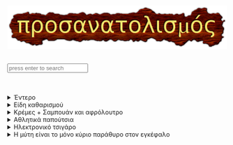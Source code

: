 <style> img {margin: auto;display: block;}</style>
![img](../assets/orientation.png)  
<br>
<input id="txtSearch" onkeypress="SearchList(event);" class="ceME" placeholder="press enter to search">  
<br>
<br>

<details>

<summary>Έντερο</summary>

*   Εάν έχετε πρόβλημα με το έντερο, δεν είναι ότι χρειάζεστε καλά βακτήρια (aka `προβιοτικά`), είναι μύθος. Βέβαια εάν επιμένετε δείτε το [Vivomixx](https://neo.vivomixx.eu/vivomixx-neo-460-billion/) είναι από Ελβετία. Μεταφέρετε από ψυγείο σε ψυγείο όπου καταλήγει στο ψυγείο του φαρμακείου.
*   Όσο αναφορά τα `πρεβιοτικά` (aka εδώδιμες ίνες / fiber) είναι τροφή για τα καλά βακτήρια, σαφώς και τα χρειάζεστε. Υπάρχουν 6-7 είδη, προσοχή με το [Mucilage](https://www.thepaleomom.com/mucilaginous-fiber-the-good-the-bad-and-the-gooey/) ( βρίσκετε στο Psyllium fiber και σε άλλα fiber, όπως και σε φρούτα πχ μήλο ) κάνει επιδείνωση των αυτοάνοσων συμπτωμάτων.
*   To [μαστιχέλαιο](https://www.masticha.gr/mastihelea/mastiheleo) κάνει θαύματα, είναι `ισχυρό αντιοξειδωτικό`, νιώθετε οξύτητα στο έντερο (?) καταναλώστε 1 ποτήρι νερο με μαστιχέλαιο και σε πέντε λέπτα έφυγε. Η δοσολογία είναι 1 σταγόνα μαστιχέλαιο / 1 λίτρο νερό. (max : 1 λίτρο / ημέρα), αποθηκεύεται στο ψυγείο, πάντα ανακινείτε πριν τη χρήση.
*   `Boswellia serrata` κάνει θαύματα, είναι το γνωστό **λιβάνι**, είναι `ισχυρό αντιφλεγμονώδες`, που στην ουσία είναι ρητίνη των δέντρων που ανήκουν στο γένος Boswellia, το βρίσκετε σε σκευάσματα.
*   `Σερραπεπτάση` **αντιοξειδωτικό**, το βρίσκετε σε σκευάσματα.
*   `Νατοκινάση` συνολική ευεξία, το βρίσκετε σε σκευάσματα.
*   Από `μπαχαρικά`, κύμινο / κόλιανδρος καταπραύνουν.
*   Λευκό `ξύδι` / μηλόξυδο / βαλσάμικο `ισχυρό αντιοξειδωτικό` για όσους μπορούν να το καταναλώσουν έχοντας πρόβλημα στο έντερο. Δόση 1tbsp / ποτήρι νερό, όχι για κάθε μέρα. Παρεμπιπτόντως **Κομπούχα** όχι κάτι special σε αυτό το θέμα.
*   `Μύκητες κεφίρ` όπως και ένας άνθρωπος που δεν έχει πρόβλημα, νιώθεις όμορφα, τίποτα άλλο.
*   Πρέπει να φροντίζετε `B12` / Vitamin D / Μαγνήσιο / Φολικό οξύ να είναι σε επίπεδα από την μέση και πάνω. Βάλτε στα γεύματα σας `φαγόπυρο` (100gr / ημέρα) έχει ισχυρή διατροφική αξία.
* Το σύνδρομο διαρρέοντος εντέρου (`leaky gut`) μπορεί να οδηγήσει σε **συστηματική φλεγμονή** και μπορεί να συμβάλει σε **νευρολογικά συμπτώματα**. Αν νιώθετε **οξύ πόνο σε κάποιο δάκτυλο**, είναι αυτά.
*   Σχετικά με τα `γεύματα`, γεύμα είναι όταν τρως και μόνο ένα αμύγδαλο. Κάνετε 2 με 3 max ανά ημέρα. Σταματάτε να τρώτε στις 6 το απόγευμα. Τα γεύματα με λίπη και πρωτεΐνες χρειάζονται 3-6 ώρες επεξεργασία (δηλαδή καταπόνηση) για να είναι διαθέσιμα στον οργανισμό. Προσοχή δεν σας λέω να φάτε μακαρόνια ή όσπρια, μακριά από αυτά... Μακαρόνια πότε, τέλος. Όσπρια 1 / βδομάδα και προσεγμένα τι είναι και από που είναι. [Φακές](https://www.pipiscrew.com/threads/151736/) είναι top! Μην τρώτε από έξω, φτιάχνετε σπίτι ότι χρειάζεστε [[1](https://www.pipiscrew.com/threads/158190/)] [[2](https://www.pipiscrew.com/threads/146898/)] [[3](https://www.pipiscrew.com/threads/146741/)].
* Σχετικά με την `σαλάτα`, προτιμάτε [υδροπονία](https://www.magikoskipos.gr/) για τον λόγο ότι δεν τα ραντίζουν. Η συγκεκριμένη μάρκα, είνα σε όλα τα super market (sklaveniti / mymarket / bazaar / lidl) διανέμεται από την εταιρία *Φρεσκούλης*, μην ρωτάτε το προσωπικό εάν έχουν την συγκεκριμένη μάρκα, δεν το ξέρουν, γιατί τα φέρνει ο *Φρεσκούλης* μαζί με τα άλλα μαρούλια, ψάχτε μόνοι σας στο ψυγείο.
* Σχετικά με τον `γλυκαιμικό δείκτη`, πρέπει να ξέρετε αυτό που καταναλώνετε τι γλυκαιμικό δείκτη έχει. Παράδειγμα, χρησιμποποιώ κατά κόρον `ρύζι basmati`, σε κάποια φάση μη έχοντας γνώση για τον `γλυκαιμικό δείκτη` πήρα **ρύζι Jasmine**, από το πρώτο γεύμα ένιωθα μια ενέργεια.. Οπότε τι είναι `γλυκαιμικός δείκτης` εν τέλει (?) - είναι η κλίμακα που μετράει την ταχύτητα με την οποία οι υδατάνθρακες επηρεάζουν τα **επίπεδα γλυκόζης** στο αίμα, όταν η τροφή έχει υψηλό `γλυκαιμικό δείκτη` προκαλεί απότομη **αύξηση της γλυκόζης** στο αίμα. Η αύξηση της γλυκόζης κάνει το πάγκρεας να απελευθερώνει `ινσουλίνη` στο αίμα, είναι η ορμόνη που βοηθά στη μεταφορά της γλυκόζης στα κύτταρα για χρήση ως ενέργεια - OK. [Δεν θέλετε να έχετε ινσουλίνη σε τέτοια επίπεδα](https://pipiscrew.github.io/timeline/#/health/insulin) γιατί δεν λειτουργεί τίποτα άλλο στο σώμα σας εκείνη την στιγμή.. Είναι αλήθεια, φανταστείτε όλες οι λειτουργίες στο σώμα σας, έχουν στην αρχή ένα έλεγχο `υπάρχει ινσουλίνη στο αίμα? εάν ναι μην κάνεις τίποτα`.. Θα λέγαμε ότι δίνουν προτεραιότητα στην ινσουλίνη να κάνει την δουλειά της, και αυτό γιατί άμα *δεν καεί* η γλυκόζη θα **βλάψει τα όργανα** του σώματος.
* [Μεταβολική ενδοτοξαιμία](https://github.com/pipiscrew/timeline/blob/main/health/introductionGR.md#%CE%BC%CE%B5%CF%84%CE%B1%CE%B2%CE%BF%CE%BB%CE%B9%CE%BA%CE%AE-%CE%B5%CE%BD%CE%B4%CE%BF%CF%84%CE%BF%CE%BE%CE%B1%CE%B9%CE%BC%CE%AF%CE%B1-metabolic-endotoxemia) - Τα βακτήρια στο έντερο σας, παράγουν **λιποπολυσακχαρίτες**, αυτά μπαίνουν στο αίμα και σε όποιο όργανο φτάνουν κάνουν φλεγμονή. Θέλοντας να πω, μετά από κάποιο γεύμα υπάρχουν φορές που νιώθετε ένα συννεφάκι και δεν σκέφτεστε καθαρά, εκείνη τη στιγμή οι λιποπολυσακχαρίτες υπάρχουν στον εγκέφαλο. Προσέχετε τι τρώτε, έχω εντοπίσει ότι με τα πράσινα φασόλια γίνεται πάντα.
*   [Λεκτίνες](https://www.pipiscrew.com/threads/11394/post-111726) υπάρχουν από την φύση στα όσπρια & σιτηρά, δεν κάνουν καλό στο έντερο, το τρυπάνε.. Αυτά που διαφημίζουν *υγιεινά* oλικής άλεσης & καστανό - ψωμί / μακαρόνια / ρύζι κτλ., έχουν σε **μέγιστο βαθμό** λεκτίνες (βρίσκεται στον φλοιό), άμα χρειαστεί φάτε μόνο λευκά. Πάντα μουλιάζετε τα όσπρια την νύχτα και μαγείρεμα στην χύτρα (ελαχιστοποίηση βλαβερών ουσιών λεκτίνες / φυτοφάρμακα).
*   Μην πίνετε [κρασί](https://pipiscrew.com/threads/150812/) / `ποτά` είναι χημεία σκέτη είτε από το εργοστάσιο Καμπά είτε από το γιαχαμπιμπι.
* Σχετικά με τον `καφέ`, οποιοσδήποτε τύπος καφέ ( γαλλικός / στιγμιαίος / espresso ) έχει κάποια χώρα προέλευσης. Και η `οξύτητα` είναι ανάλογα με την χώρα. Επίσης υπάρχουν και οι τύποι **Arabica / Robusta**. Ο Robusta είναι **πικρός**. Ο καφές με προέλευση από [Βραζιλία](https://www.ab.gr/el/eshop/p/7723253), έχει την **χαμηλότερη οξύτητα**. Για **στιγμιαίο** προτιμήστε Jacobs και ποτέ Nescafe... Μην πίνετε κάφε από **κάψουλες**, δεν ξέρετε τι έχουν μέσα..

</details>

<details>

<summary>Είδη καθαρισμού</summary>

* Ήμαρτον, πάντα φοράτε `γάντια` όταν είναι να έρθετε σε επαφή με υγρό πιάτων και άλλα.
    * Ήμαρτον, φοράτε `υφασμάτινη μάσκα` όσο καθαρίζετε το σπίτι.
* Μην αγοράζετε χλωρίνες σκλαβενίτη κτλ., προτιμάτε επώνυμες μάρκες. Έχει διαφορά.
* [Viakal.Classic](https://www.ab.gr/el/p/7118036) - για τα άλατα.
* [CIF.Κρέμα Γενικού Καθαρισμού](https://www.ab.gr/el/p/7117624)
* [Klinex.Παχύρευστη Χλωρίνη](https://www.ab.gr/el/p/7117543)
* [Ajax.Ultra Fresh Υγρό Καθαρισμού](https://www.ab.gr/el/p/7117727)
* [Dettol.Πολυκαθαριστικό Σπρέι](https://www.sklavenitis.gr/aporrypantika-eidi-katharismoy/katharistika-genikis-chrisis/katharistika-gia-oles-tis-epifaneies/dettol-spray-polukatharistiko-prasino-mlo-500ml-228613/) - πράσινο μήλο.
* [Overlay.Inox & Κεραμικές Εστίες](https://www.ab.gr/p/7320418)
* [Αρκάδι.Υγρό Πιάτων](https://www.ab.gr/el/p/7729425) - ρόδι & σταφύλι.
* [Vileda.Ultra Fresh Σφουγγαράκι](https://www.vileda.gr/sfouggarakia-sirmata/vileda-ultra-fresh-2-1-doro-sfouggaraki-kouzinas-antibaktiridiako) - το πράσινο.
* [Soupline.Μαλακτικό Ρούχων](https://www.ab.gr/el/p/7662968) - όχι το συμπυκνωμένο.
* [Kristal.Σόδα Πλύσεως Πλυντηρίου](https://www.sklavenitis.gr/aporrypantika-eidi-katharismoy/aporrypantika-roychon/chromopagides-leykantika-enischytika-plysimatos/kristal-soda-pluseos-pludiriou-rouhon-1kg/) - αντικαταστήστε το απορρυπαντικό πλυντηρίου.

</details>

<details>

<summary>Κρέμες + Σαμπουάν και αφρόλουτρο</summary>

* Πάντα ανακινείτε το δοχείο πριν τη χρήση.
* Αντηλιακό - Pierre Fabre.[Avene.Intense Protect SPF50+](https://www.eau-thermale-avene.gr/p/eau-thermale-avene-intense-protect-spf50-3282770395938-7044702c)
* Αντηλιακή Προσώπου - Vichy.[Capital Soleil Fluide UV-Clear SPF50+](https://www.vichy.fr/tous-les-produits/soins-solaires/protections-solaires/protections-solaires-visage/capital-soleil-uv-clear)
* Ξηρά Σημεία - ErgoPharm.[Algofeel](http://www.ergopharm.gr/Algofeel-krema-Urea-8-enydatiki-anaplastikh-ksira-skasmena-simeia-swmatos-xeria-agkwnes-gonata-fternes)
* Ξηρά Σημεία - Pierre Fabre.[Avene.XeraCalm Balm](https://www.eau-thermale-avene.gr/p/xeracalm-a-d-baume-gia-anaplirosi-ton-lipidion-3282770114171-7044702c)
* Ξηρά Σημεία - Pierre Fabre.[Dexeryl.Emollient Cream](https://www.dexeryl.com/en/p/dexeryl-emollient-cream-3573994006343-5e13c847)
* Σαμπουάν και αφρόλουτρο - Παπουτσάνης.[πράσινο σαπούνι](https://www.papoutsanis.gr/el/markes-katanalotikon-proionton/prasino-sapouni-elaioladou-brand/sapouni-elaioladou-papoutsanis-paradosiako-prasino-sapouni-elaioladou-250-gr_131146/) - μην έχετε την εντύπωση ότι τα άλλα προϊόντα είναι στο pH που πρέπει.

</details>

<details>

<summary>Αθλητικά παπούτσια</summary>

* adidas με [cloudfoam comford](https://www.adidas.gr/cloudfoam)
* skechers με [memory foam](https://www.skechers.gr/category/120141/shoes-athletic-shoes/?TableLookupStr=663@1527343@778@2449108@&LastSelectionId=778)

</details>

<details>

<summary>Ηλεκτρονικό τσιγάρο</summary>

* Είναι επικίνδυνοι, τα υγρά δεν είναι καθόλου αθώα, φαντάζομαι θα είδατε τον [υπουργό υγείας](https://www.thetoc.gr/ygeia/article/ilektronika-tsigara-mploko-adoni-georgiadi-stis-aromatikes-ousies-pou-briskontai-sta-ugra--tha-aposurthoun-apo-tin-agora/) (ΑΠΡ/2025) να λέει ότι όλα εκτός των **καπνικών γεύσεων** θα πάνε προς κατάργηση.. Ε και δεν έγινε τίποτα, γιατί θα κλείσουν όλα τα ecig μαγαζιά...
* Η συσκευή θα πρέπει να λειτουργεί μέχρι και τα `10watt`, αυτό έχει σαν αποτέλεσμα ο ατμοποιητής (1.2Ω και τύπου **Mesh Coil**) να μην θηρίο αλλά κάτι απλό, δεν θέλετε κάτι άλλο... Διαπίστωση : πηγαίνετε σε ΩΡΛ να δει τον φάρυγγά σας, θα σας πει είναι ερεθισμένος, φανταστείτε ότι είναι έτσι από τότε που αρχίσατε το ecig...
* Τα `υγρά`, οπωσδήποτε DIY.. Έχοντας :
    * 100ml PG
    * 100ml VG 
    * 4 νικοτίνες 18mg (50/50)
    * και ένα άδειο 100ml PEG μπουκάλι, βάζετε μέσα : 
        * 40ml νικοτίνη 18mg (50/50)
        * 33ml PG
        * 27ml VG
            * ανακινήστε για ένα λεπτό, είναι έτοιμο για χρήση.

</details>

<details>

<summary>Η μύτη είναι το μόνο κύριο παράθυρο στον εγκέφαλο</summary>

* ^Σύμφωνα με την Ινδική ολιστική [Ayurveda](https://pipiscrew.github.io/timeline/#/health/ayurveda).
* Έχουν την συνήθεια να βάζουν Ghee στην μύτη τους. Υποστηρίζουν, ότι μπαίνει στην μύτη **διανέμεται** στο εγκέφαλο και σε όλη την περιοχή του προσώπου συμπεριλαμβανομένων των `ματιών`. Έτσι λοιπόν το καλοκαίρι για να αποφύγω την ξηροφθαλμία αντί να βάλω κολλύριο στα μάτια δοκίμασα το Ghee σύμφωνα με αυτούς.
* Δεν είναι μόνο για τα μάτια, είναι `θεραπεία` για το κρυολόγημα, τα ιγμόρεια, λίπανση των μυών του λαιμού και της μύτης, πολυάριθμων σωματικών πόνων, όπως πονοκεφάλους, ημικρανίες και αυχενική σπονδύλωση, βελτιώνει τη **διάθεσή** σας και σας απαλλάζει από το **άγχος**.
* Το Ghee είναι **αγελαδινό βούτυρο**, που το έχουν **σιγοβράσει** για 3-5 ώρες για να φύγουν οι ακαθαρσίες. Συγκεκριμένα η Γερμανική εταιρία [dennree](https://www.biologikoxorio.gr/voutyro-ghee-3) είναι μια από τις καλύτερες μάρκες στην ευρώπη.
* Υπάρχουν διάφοροι τρόποι χρήσης, όπως οι εξής :
    * στο δάκτυλο σας βάζετε Ghee όσο είναι το κεφάλι ενός σπίρτου, κλείνετε το `μάτι` σας και το απλώνετε στο καπάκι του ματιού. Στο τέλος **γλιστράτε** το δάκτυλο σας στην **άκρη του ματιού** σας ώστε να πάει το Ghee μέσα στο μάτι. Επαναλαβάτε το ίδιο και στο άλλο μάτι.
    * βάζετε λίγο Ghee σε ένα **σταγονόμετρο**, ζεστένετε νερό, βάζετε το σταγονόμετρο μέσα στο νερό για ~1 λεπτό, το Ghee **υγροποιείται**. Ρίχνετε 1-3 σταγόνες σε κάθε `ρουθούνι`. Πάρτε αναπνοή από την μύτη με **ανοικτό το στόμα** και κλειστό το άλλο ρουθούνι.
    * στο δάκτυλο σας βάζετε Ghee όσο είναι 5 μύτες από οδοντογλυφίδες, το τοποθετείτε στο `ρουθούνι`. Επαναλαβάτε το ίδιο και στο άλλο.
    * απλά πάρτε Ghee στο δακτυλό σας και `επικαλύψτε εξωτερικά` την μύτη σας, σαν να είναι κρέμα.

</details>